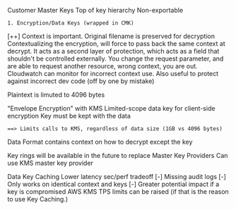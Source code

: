 Customer Master Keys
	Top of key hierarchy
	Non-exportable

	1. Encryption/Data Keys (wrapped in CMK)

[++] Context is important. Original filename is preserved for decryption
	Contextualizing the encryption, will force to pass back the same context at decrypt.
		It acts as a second layer of protection, which acts as a field that shouldn't be controlled externally. You change the request parameter, and are able to request another resource, wrong context, you are out.
		Cloudwatch can monitor for incorrect context use.
		Also useful to protect against incorrect dev code (off by one by mistake)


Plaintext is limuted to 4096 bytes

"Envelope Encryption" with KMS
	Limited-scope data key for client-side encryption
	Key must be kept with the data

	==> Limits calls to KMS, regardless of data size (1GB vs 4096 bytes)

Data Format
	contains context on how to decrypt except the key

Key rings will be available in the future to replace Master Key Providers
	Can use KMS master key provider

Data Key Caching
	Lower latency
	sec/perf tradeoff
	[-] Missing audit logs
	[-] Only works on identical context and keys
	[-] Greater potential impact if a key is compromised
	AWS KMS TPS limits can be raised (if that is the reason to use Key Caching.)